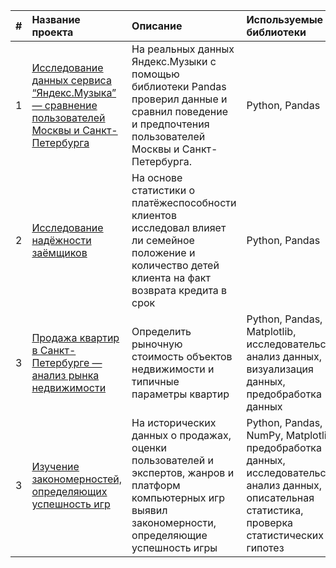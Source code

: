 |#| Название проекта | Описание | Используемые библиотеки |
| :--------------------| :-------------------- | :-------------------- |:--------------------|
|1| [Исследование данных сервиса “Яндекс.Музыка” — сравнение пользователей Москвы и Санкт-Петербурга](https://github.com/sharovsharov/data_analyst_practicum/tree/main/big_cities_music)| На реальных данных Яндекс.Музыки c помощью библиотеки Pandas проверил данные и сравнил поведение и предпочтения пользователей Москвы и Санкт-Петербурга.| Python, Pandas |
|2| [Исследование надёжности заёмщиков](https://github.com/sharovsharov/data_analyst_practicum/tree/main/credit_dep)| На основе статистики о платёжеспособности клиентов исследовал влияет ли семейное положение и количество детей клиента на факт возврата кредита в срок | Python, Pandas |
|3| [Продажа квартир в Санкт-Петербурге — анализ рынка недвижимости](https://github.com/sharovsharov/data_analyst_practicum/tree/main/research_apartment)| Определить рыночную стоимость объектов недвижимости и типичные параметры квартир| Python, Pandas, Matplotlib, исследовательский анализ данных, визуализация данных, предобработка данных |
|3| [Изучение закономерностей, определяющих успешность игр](https://github.com/sharovsharov/data_analyst_practicum/tree/main/gamedev)| На исторических данных о продажах, оценки пользователей и экспертов, жанров и платформ компьютерных игр выявил закономерности, определяющие успешность игры  | Python, Pandas, NumPy, Matplotlib, предобработка данных, исследовательский анализ данных, описательная статистика, проверка статистических гипотез |
